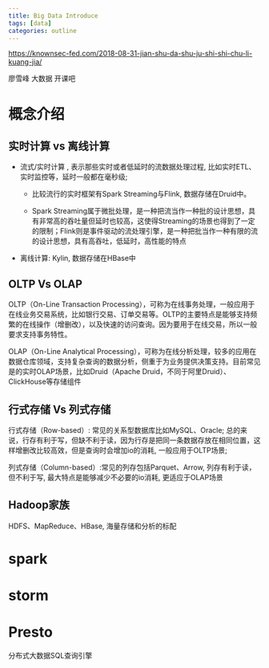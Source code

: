 ```yaml
---
title: Big Data Introduce
tags: [data]
categories: outline
---
```



https://knownsec-fed.com/2018-08-31-jian-shu-da-shu-ju-shi-shi-chu-li-kuang-jia/

廖雪峰 大数据 开课吧
<!--more-->

# 概念介绍

## 实时计算 vs 离线计算



- 流式/实时计算 , 表示那些实时或者低延时的流数据处理过程, 比如实时ETL、实时监控等，延时一般都在毫秒级;

  - 比较流行的实时框架有Spark Streaming与Flink, 数据存储在Druid中。

  - Spark Streaming属于微批处理，是一种把流当作一种批的设计思想，具有非常高的吞吐量但延时也较高，这使得Streaming的场景也得到了一定的限制；Flink则是事件驱动的流处理引擎，是一种把批当作一种有限的流的设计思想，具有高吞吐，低延时，高性能的特点

- 离线计算: Kylin, 数据存储在HBase中

## OLTP Vs OLAP

OLTP（On-Line Transaction Processing），可称为在线事务处理，一般应用于在线业务交易系统，比如银行交易、订单交易等。OLTP的主要特点是能够支持频繁的在线操作（增删改），以及快速的访问查询。因为要用于在线交易，所以一般要求支持事务特性。

OLAP（On-Line Analytical Processing），可称为在线分析处理，较多的应用在数据仓库领域，支持复杂查询的数据分析，侧重于为业务提供决策支持。目前常见是的实时OLAP场景，比如Druid（Apache Druid，不同于阿里Druid）、ClickHouse等存储组件

## 行式存储 Vs 列式存储

行式存储（Row-based）: 常见的关系型数据库比如MySQL、Oracle; 总的来说，行存有利于写，但缺不利于读，因为行存是把同一条数据存放在相同位置，这样增删改比较高效，但是查询时会增加io的消耗, 一般应用于OLTP场景;

列式存储（Column-based）:常见的列存包括Parquet、Arrow, 列存有利于读，但不利于写, 最大特点是能够减少不必要的io消耗, 更适应于OLAP场景

## Hadoop家族

HDFS、MapReduce、HBase, 海量存储和分析的标配


# spark





# storm


# Presto 

分布式大数据SQL查询引擎

